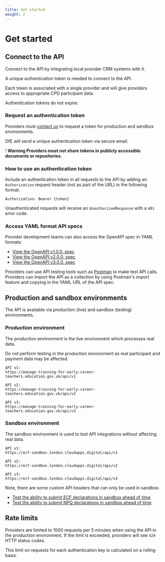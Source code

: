 ```yaml
---
title: Get started
weight: 2
---
```


# Get started

## Connect to the API

Connect to the API by integrating local provider CRM systems with it.

A unique authentication token is needed to connect to the API.

Each token is associated with a single provider and will give providers access to appropriate CPD participant data. 

Authentication tokens do not expire.

### Request an authentication token

Providers must [contact us](/api-reference/help) to request a token for production and sandbox environments.

DfE will send a unique authentication token via secure email.

<div class="govuk-warning-text">
  <span class="govuk-warning-text__icon" aria-hidden="true">!</span>
  <strong class="govuk-warning-text__text">
    <span class="govuk-warning-text__assistive">Warning</span>
    Providers must not share tokens in publicly accessible documents or repositories.
  </strong>
</div>

### How to use an authentication token

Include an authentication token in all requests to the API by adding an `Authorization` request header (not as part of the URL) in the following format: 

```
Authorization: Bearer {token}
```

Unauthenticated requests will receive an `UnauthorizedResponse` with a `401` error code.

### Access YAML format API specs

Provider development teams can also access the OpenAPI spec in YAML formats: 

* [View the OpenAPI v1.0.0. spec](/lead-providers/api-docs/v1/api_spec.yml)
* [View the OpenAPI v2.0.0. spec](/lead-providers/api-docs/v2/api_spec.yml)
* [View the OpenAPI v3.0.0. spec](/lead-providers/api-docs/v3/api_spec.yml)

Providers can use API testing tools such as [Postman](https://www.postman.com/) to make test API calls. Providers can import the API as a collection by using Postman's import feature and copying in the YAML URL of the API spec.

## Production and sandbox environments

The API is available via production (live) and sandbox (testing) environments.

### Production environment

The production environment is the live environment which processes real data.  

<div class="govuk-inset-text"> Do not perform testing in the production environment as real participant and payment data may be affected.</div>

```
API v1: 
https://manage-training-for-early-career-teachers.education.gov.uk/api/v1
```

```
API v2:
https://manage-training-for-early-career-teachers.education.gov.uk/api/v2
```

```
API v3: 
https://manage-training-for-early-career-teachers.education.gov.uk/api/v3
```

### Sandbox environment

The sandbox environment is used to test API integrations without affecting real data. 

```
API v1: 
https://ecf-sandbox.london.cloudapps.digital/api/v1
```

```
API v2:
https://ecf-sandbox.london.cloudapps.digital/api/v2
```

```
API v3: 
https://ecf-sandbox.london.cloudapps.digital/api/v3
```

<div class="govuk-inset-text"> Note, there are some custom API headers that can only be used in sandbox. </div>

* [Test the ability to submit ECF declarations in sandbox ahead of time](/api-reference/ecf/guidance/#test-the-ability-to-submit-declarations-in-sandbox-ahead-of-time)
* [Test the ability to submit NPQ declarations in sandbox ahead of time](/api-reference/npq/guidance/#test-the-ability-to-submit-declarations-in-sandbox-ahead-of-time)

## Rate limits

Providers are limited to 1000 requests per 5 minutes when using the API in the production environment. If the limit is exceeded, providers will see `429` HTTP status codes.

This limit on requests for each authentication key is calculated on a rolling basis. 
